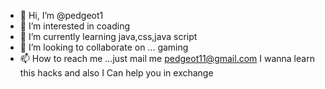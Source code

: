 - 👋 Hi, I’m @pedgeot1
- 👀 I’m interested in coading 
- 🌱 I’m currently learning java,css,java script
- 💞️ I’m looking to collaborate on ... gaming 
- 📫 How to reach me ...just mail me 
pedgeot11@gmail.com
I wanna learn this hacks and also I 
Can help you in exchange


<!---
pedgeot1/pedgeot1 is a ✨ special ✨ repository because its `README.md` (this file) appears on your GitHub profile.
You can click the Preview link to take a look at your changes.
--->
